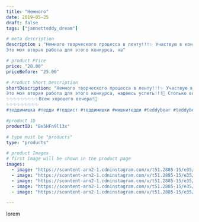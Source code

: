 ```yaml
---
title: "Немного"
date: 2019-05-25
draft: false
tags: ["jannetteddy_dream"]

# meta description
description : "Немного творческого процесса в ленту!!!✨ Участвую в конкурсе Парад профессий #teddy_profession @teddy_profession ❤️
Это моя вторая работа для этого конкурса, на"

# product Price
price: "20.00"
priceBefore: "25.00"

# Product Short Description
shortDescription: "Немного творческого процесса в ленту!!!✨ Участвую в конкурсе Парад профессий #teddy_profession @teddy_profession ❤️
Это моя вторая работа для этого конкурса, надеюсь успеть!!!🙏 Столько воодушевления у меня, спасибо организаторам конкурса, благодаря вам хочется творить!!!💞🙏
✨✨✨✨✨✨✨✨✨Всем хорошего вечера!🌺
✨✨✨✨✨✨✨✨✨
#теддимишка #тедди #теддист #теддимишки #мишкитедди #teddybear #teddybear🐻 #teddybearlove #teddy #artistteddy #творческийпроцесс"

#product ID
productID: "Bx5HFn9l13x"

# type must be "products"
type: "products"

# product Images
# first image will be shown in the product page
images:
  - image: "https://scontent-arn2-1.cdninstagram.com/v/t51.2885-15/e35/s1080x1080/60902568_2378741578850543_8502208197178236514_n.jpg?_nc_ht=scontent-arn2-1.cdninstagram.com&_nc_cat=111&_nc_ohc=DdHw5vxhWOgAX9aZFyC&tp=1&oh=d32710ee99c2b14bb6eae09b7bf7d645&oe=605D744F&ig_cache_key=MjA1MTcwMjI2NTEyMzk3MjkzOA%3D%3D.2"
  - image: "https://scontent-arn2-1.cdninstagram.com/v/t51.2885-15/e35/s1080x1080/60102891_628213211026878_1762328512773158828_n.jpg?_nc_ht=scontent-arn2-1.cdninstagram.com&_nc_cat=106&_nc_ohc=Fvo-ksZVkJkAX_I27Wq&tp=1&oh=e09036310356823224c62fd2450e9c3d&oe=605A5885&ig_cache_key=MjA1MTcwMjI2NTExNTY4OTE0MQ%3D%3D.2"
  - image: "https://scontent-arn2-1.cdninstagram.com/v/t51.2885-15/e35/s1080x1080/60206452_676385859485370_2620277696768467857_n.jpg?_nc_ht=scontent-arn2-1.cdninstagram.com&_nc_cat=106&_nc_ohc=_KJvRiWQXMkAX_Gh3hc&tp=1&oh=ad6493bb596287fd90b4b77b39f61b66&oe=605C8156&ig_cache_key=MjA1MTcwMjI2NTEzMjU2OTQzNQ%3D%3D.2"
  - image: "https://scontent-arn2-1.cdninstagram.com/v/t51.2885-15/e35/s1080x1080/60166931_216251889333739_5269944319655883064_n.jpg?_nc_ht=scontent-arn2-1.cdninstagram.com&_nc_cat=107&_nc_ohc=7cKlDI1X6rUAX93QX9B&tp=1&oh=5e68dcbf612b1bfcbeee19c038b5005d&oe=605D8DA3&ig_cache_key=MjA1MTcwMjI2NTE0MDg1MTU2NA%3D%3D.2"
  - image: "https://scontent-arn2-1.cdninstagram.com/v/t51.2885-15/e35/s1080x1080/60205220_444959532715514_6199487334373736746_n.jpg?_nc_ht=scontent-arn2-1.cdninstagram.com&_nc_cat=102&_nc_ohc=m3-aYGwSjKIAX8XeBc3&tp=1&oh=911538e0841b334bffdf60807d4fd084&oe=605C0F71&ig_cache_key=MjA1MTcwMjI2NTEwNzQyODI3Ng%3D%3D.2"

---
```

lorem
